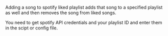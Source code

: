 Adding a song to spotify liked playlist adds that song to a specified playlist as well and then removes the song from liked songs.

You need to get spotify API credentials and your playlist ID and enter them in the scipt or config file.